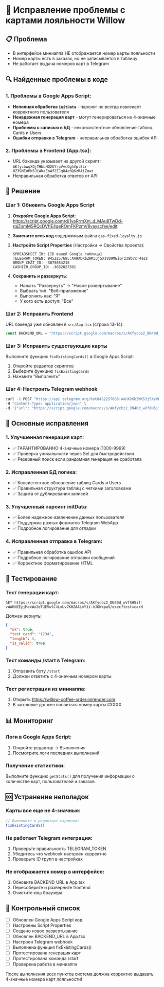 # 🔧 Исправление проблемы с картами лояльности Willow

## 📋 Проблема
- В интерфейсе миниаппа НЕ отображается номер карты лояльности
- Номер карты есть в заказах, но не записывается в таблицу
- Не работает выдача номеров карт в Telegram

## 🔍 Найденные проблемы в коде

### 1. Проблемы в Google Apps Script:
- **Неполная обработка `initData`** - парсинг не всегда извлекает корректного пользователя
- **Ненадежная генерация карт** - могут генерироваться не 4-значные номера
- **Проблемы с записью в БД** - неконсистентное обновление таблиц Cards и Users
- **Ошибки отправки в Telegram** - неправильная обработка ошибок API

### 2. Проблемы в Frontend (App.tsx):
- URL бэкенда указывает на другой скрипт: `AKfycbwqXQjTHbLNQ2UYrpVvcGghVpl5Lr-UZ39NEoRK6JiAkaEn4f2ZJq84e8Q6zRAiZawz`
- Неправильная обработка ответов от API

## 🚀 Решение

### Шаг 1: Обновить Google Apps Script

1. **Откройте Google Apps Script**: https://script.google.com/d/1vaRrmXm_d_MAu8TwDd-rqjZomMSRQcDVfIE4geROmFKPzmV8vayscfee/edit

2. **Замените весь код** содержимым файла `gas-fixed-loyalty.js`

3. **Настройте Script Properties** (Настройки → Свойства проекта):
   ```
   SPREADSHEET_ID: [ID вашей Google таблицы]
   TELEGRAM_TOKEN: 8452257685:AAHXDKbZWK53j5XzVD9MEiGTz38bVcT4e2s
   GROUP_CHAT_ID: -3075884218
   CASHIER_GROUP_ID: -3082827591
   ```

4. **Сохранить и развернуть**:
   - Нажать "Развернуть" → "Новое развертывание"
   - Выбрать тип: "Веб-приложение"
   - Выполнять как: "Я"
   - У кого есть доступ: "Все"

### Шаг 2: Исправить Frontend

URL бэкенда уже обновлен в `src/App.tsx` (строка 13-14):

```typescript
const BACKEND_URL = "https://script.google.com/macros/s/AKfycbz2_DN40d_wVf8H5if-vWAKNZEyjMaxWx2eTUEVwlC4LxUv7KHZAALmY1i-bJOWxpa5/exec";
```

### Шаг 3: Исправить существующие карты

Выполните функцию `fixExistingCards()` в Google Apps Script:
1. Откройте редактор скриптов
2. Выберите функцию `fixExistingCards`
3. Нажмите "Выполнить"

### Шаг 4: Настроить Telegram webhook

```bash
curl -X POST "https://api.telegram.org/bot8452257685:AAHXDKbZWK53j5XzVD9MEiGTz38bVcT4e2s/setWebhook" \
-H "Content-Type: application/json" \
-d '{"url": "https://script.google.com/macros/s/AKfycbz2_DN40d_wVf8H5if-vWAKNZEyjMaxWx2eTUEVwlC4LxUv7KHZAALmY1i-bJOWxpa5/exec"}'
```

## 🔧 Основные исправления

### 1. Улучшенная генерация карт:
- ✅ ГАРАНТИРОВАННО 4-значные номера (1000-9999)  
- ✅ Проверка уникальности через Set для быстродействия
- ✅ Резервный поиск если рандомная генерация не сработала

### 2. Исправленная БД логика:
- ✅ Консистентное обновление таблиц Cards и Users
- ✅ Правильная структура таблиц с четкими заголовками
- ✅ Защита от дублирования записей

### 3. Улучшенный парсинг initData:
- ✅ Более надежное извлечение данных пользователя
- ✅ Поддержка разных форматов Telegram WebApp
- ✅ Подробное логирование для отладки

### 4. Исправленная отправка в Telegram:
- ✅ Правильная обработка ошибок API
- ✅ Подробное логирование отправки сообщений  
- ✅ Корректное форматирование HTML

## 🧪 Тестирование

### Тест генерации карт:
```
GET https://script.google.com/macros/s/AKfycbz2_DN40d_wVf8H5if-vWAKNZEyjMaxWx2eTUEVwlC4LxUv7KHZAALmY1i-bJOWxpa5/exec?test=card
```

Должен вернуть:
```json
{
  "ok": true,
  "test_card": "1234",
  "length": 4,
  "is_valid": true
}
```

### Тест команды /start в Telegram:
1. Отправить боту `/start`
2. Должен ответить с 4-значным номером карты

### Тест регистрации из миниаппа:
1. Открыть https://willow-coffee-order.onrender.com
2. В заголовке должен появиться номер карты #XXXX

## 📊 Мониторинг

### Логи в Google Apps Script:
1. Откройте редактор → Выполнения
2. Посмотрите логи последних выполнений

### Получение статистики:
Выполните функцию `getStats()` для получения информации о количестве карт, пользователей и заказов.

## 🆘 Устранение неполадок

### Карты все еще не 4-значные:
```javascript
// Выполните в редакторе скриптов:
fixExistingCards()
```

### Не работает Telegram интеграция:
1. Проверьте правильность TELEGRAM_TOKEN
2. Убедитесь что webhook настроен корректно
3. Проверьте ID групп в настройках

### Не отображается номер в интерфейсе:
1. Обновите BACKEND_URL в App.tsx
2. Пересоберите и разверните frontend
3. Очистите кэш браузера

## 📝 Контрольный список

- [ ] Обновлен Google Apps Script код
- [ ] Настроены Script Properties  
- [ ] Создано новое развертывание
- [ ] Обновлен BACKEND_URL в App.tsx
- [ ] Настроен Telegram webhook
- [ ] Выполнена функция fixExistingCards()
- [ ] Протестирована генерация карт
- [ ] Протестирована команда /start
- [ ] Проверена работа в миниаппе

После выполнения всех пунктов система должна корректно выдавать 4-значные номера карт лояльности!